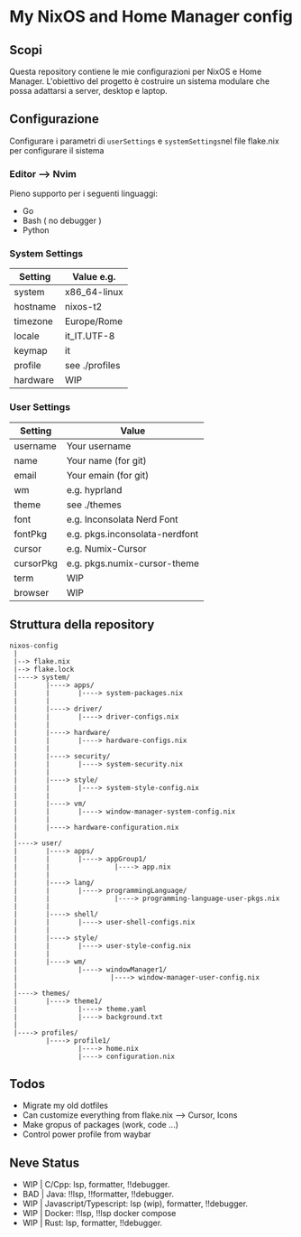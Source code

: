 # My NixOS and Home Manager config

## Scopi

Questa repository contiene le mie configurazioni per NixOS e Home Manager. L'obiettivo del progetto è costruire un sistema modulare che possa adattarsi a server, desktop e laptop.

## Configurazione

Configurare i parametri di `userSettings` e `systemSettings`nel file flake.nix per configurare il sistema

### Editor --> Nvim

Pieno supporto per i seguenti linguaggi:

- Go
- Bash ( no debugger )
- Python

### System Settings

| Setting  | Value e.g.     |
| -------- | -------------- |
| system   | x86_64-linux   |
| hostname | nixos-t2       |
| timezone | Europe/Rome    |
| locale   | it_IT.UTF-8    |
| keymap   | it             |
| profile  | see ./profiles |
| hardware | WIP            |

### User Settings

| Setting   | Value                          |
| --------- | ------------------------------ |
| username  | Your username                  |
| name      | Your name (for git)            |
| email     | Your emain (for git)           |
| wm        | e.g. hyprland                  |
| theme     | see ./themes                   |
| font      | e.g. Inconsolata Nerd Font     |
| fontPkg   | e.g. pkgs.inconsolata-nerdfont |
| cursor    | e.g. Numix-Cursor              |
| cursorPkg | e.g. pkgs.numix-cursor-theme   |
| term      | WIP                            |
| browser   | WIP                            |

## Struttura della repository

```plaintext
nixos-config
 |
 |--> flake.nix
 |--> flake.lock
 |----> system/
 |       |----> apps/
 |       |       |----> system-packages.nix
 |       |
 |       |----> driver/
 |       |       |----> driver-configs.nix
 |       |
 |       |----> hardware/
 |       |       |----> hardware-configs.nix
 |       |
 |       |----> security/
 |       |       |----> system-security.nix
 |       |
 |       |----> style/
 |       |       |----> system-style-config.nix
 |       |
 |       |----> vm/
 |       |       |----> window-manager-system-config.nix
 |       |
 |       |----> hardware-configuration.nix
 |
 |----> user/
 |       |----> apps/
 |       |       |----> appGroup1/
 |       |                |----> app.nix
 |       |
 |       |----> lang/
 |       |       |----> programmingLanguage/
 |       |                |----> programming-language-user-pkgs.nix
 |       |
 |       |----> shell/
 |       |       |----> user-shell-configs.nix
 |       |
 |       |----> style/
 |       |       |----> user-style-config.nix
 |       |
 |       |----> wm/
 |               |----> windowManager1/
 |                       |----> window-manager-user-config.nix
 |
 |----> themes/
 |       |----> theme1/
 |               |----> theme.yaml
 |               |----> background.txt
 |
 |----> profiles/
         |----> profile1/
                 |----> home.nix
                 |----> configuration.nix
```

## Todos

- Migrate my old dotfiles
- Can customize everything from flake.nix --> Cursor, Icons
- Make gropus of packages (work, code ...)
- Control power profile from waybar

## Neve Status

- WIP | C/Cpp: lsp, formatter, !!debugger.
- BAD | Java: !!lsp, !!formatter, !!debugger.
- WIP | Javascript/Typescript: lsp (wip), formatter, !!debugger.
- WIP | Docker: !!lsp, !!lsp docker compose
- WIP | Rust: lsp, formatter, !!debugger.
